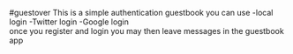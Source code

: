 #guestover
This is a simple authentication guestbook
you can use
 -local login
 -Twitter login
 -Google login   
once you register and login you may then leave messages in the guestbook app
